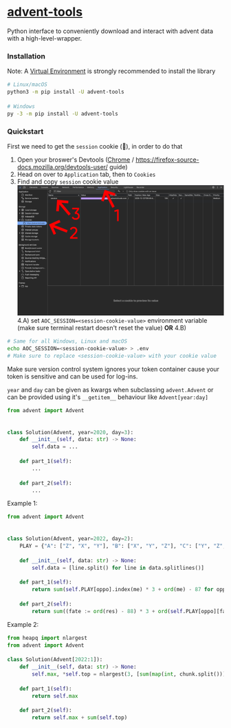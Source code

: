 # [advent-tools](https://github.com/Achxy/advent-tools)
Python interface to conveniently download and interact with advent data with a high-level-wrapper.

### Installation
Note: A [Virtual Environment](https://docs.python.org/3/library/venv.html) is strongly recommended to install the library

```bash
# Linux/macOS
python3 -m pip install -U advent-tools

# Windows
py -3 -m pip install -U advent-tools
```

### Quickstart
First we need to get the `session` cookie (🍪), in order to do that
1) Open your broswer's Devtools ([Chrome](https://developer.chrome.com/docs/devtools/open) / https://firefox-source-docs.mozilla.org/devtools-user/ guide)
2) Head on over to `Application` tab, then to `Cookies`
3) Find and copy `session` cookie value
!["Steps to get session cookie"](./assets/steps_to_get_session_cookie.jpg)
4.A) set `AOC_SESSION=<session-cookie-value>` environment variable (make sure terminal restart doesn't reset the value)
**OR**
4.B)
```bash
# Same for all Windows, Linux and macOS
echo AOC_SESSION=<session-cookie-value> > .env
# Make sure to replace <session-cookie-value> with your cookie value
```
Make sure version control system ignores your token container cause your token is sensitive and can be used for log-ins.

`year` and `day` can be given as kwargs when subclassing `advent.Advent` or can be provided using it's `__getitem__` behaviour like `Advent[year:day]`
```py
from advent import Advent


class Solution(Advent, year=2020, day=3):
    def __init__(self, data: str) -> None:
        self.data = ...

    def part_1(self):
        ...

    def part_2(self):
        ...
```
Example 1:
```py
from advent import Advent


class Solution(Advent, year=2022, day=2):
    PLAY = {"A": ["Z", "X", "Y"], "B": ["X", "Y", "Z"], "C": ["Y", "Z", "X"]}

    def __init__(self, data: str) -> None:
        self.data = [line.split() for line in data.splitlines()]

    def part_1(self):
        return sum(self.PLAY[oppo].index(me) * 3 + ord(me) - 87 for oppo, me in self.data)

    def part_2(self):
        return sum((fate := ord(res) - 88) * 3 + ord(self.PLAY[oppo][fate]) - 87 for oppo, res in self.data)
```
Example 2:
```python
from heapq import nlargest
from advent import Advent

class Solution(Advent[2022:1]):
    def __init__(self, data: str) -> None:
        self.max, *self.top = nlargest(3, [sum(map(int, chunk.split())) for chunk in data.split("\n\n")])

    def part_1(self):
        return self.max

    def part_2(self):
        return self.max + sum(self.top)
```
